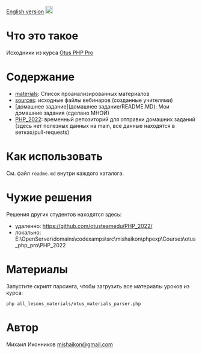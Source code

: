 [English version](README.ENG.md)
<img src="../../eng.png" alt="eng" width="20" />

# Что это такое
Исходники из курса [Otus PHP Pro](https://fas.st/wRyRs)

# Содержание
- [materials](materials/readme.md): Список проанализированных материалов
- [sources](sources/readme.md): исходные файлы вебинаров (созданные учителями)
- [домашнее задание](домашнее задание/README.MD): Мои домашние задания (сделано МНОЙ)
- [PHP_2022](PHP_2022/README.MD): временный репозиторий для отправки домашних заданий (здесь нет полезных данных на main, все данные находятся в ветках/pull-requests)

# Как использовать
См. файл ``readme.md`` внутри каждого каталога.

# Чужие решения
Решения других студентов находятся здесь:
- удаленно: https://github.com/otusteamedu/PHP_2022/
- локально: E:\OpenServer\domains\codexamps\src\mishaikon\phpexp\Courses\otus_php_pro\PHP_2022

# Материалы
Запустите скрипт парсинга, чтобы загрузить все материалы уроков из курса:
```
php all_lesons_materials/otus_materials_parser.php
```

# Автор
Михаил Иконников <mishaikon@gmail.com>
